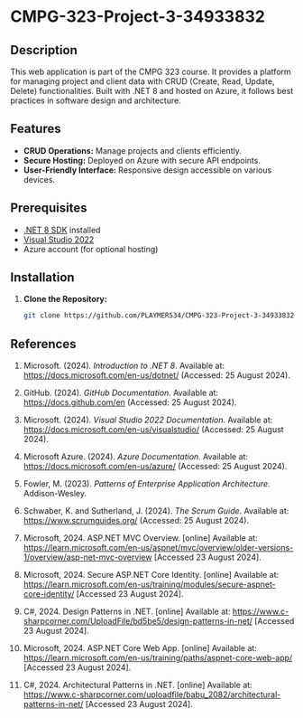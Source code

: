 # CMPG-323-Project-3-34933832
## Description
This web application is part of the CMPG 323 course. It provides a platform for managing project and client data with CRUD (Create, Read, Update, Delete) functionalities. Built with .NET 8 and hosted on Azure, it follows best practices in software design and architecture.
## Features
- **CRUD Operations:** Manage projects and clients efficiently.
- **Secure Hosting:** Deployed on Azure with secure API endpoints.
- **User-Friendly Interface:** Responsive design accessible on various devices.
## Prerequisites
- [.NET 8 SDK](https://dotnet.microsoft.com/download) installed
- [Visual Studio 2022](https://visualstudio.microsoft.com/) 
- Azure account (for optional hosting)
## Installation
1. **Clone the Repository:**
   ```bash
   git clone https://github.com/PLAYMER534/CMPG-323-Project-3-34933832.git


## References

1. Microsoft. (2024). *Introduction to .NET 8*. Available at: https://docs.microsoft.com/en-us/dotnet/ (Accessed: 25 August 2024).

2. GitHub. (2024). *GitHub Documentation*. Available at: https://docs.github.com/en (Accessed: 25 August 2024).

3. Microsoft. (2024). *Visual Studio 2022 Documentation*. Available at: https://docs.microsoft.com/en-us/visualstudio/ (Accessed: 25 August 2024).

4. Microsoft Azure. (2024). *Azure Documentation*. Available at: https://docs.microsoft.com/en-us/azure/ (Accessed: 25 August 2024).

5. Fowler, M. (2023). *Patterns of Enterprise Application Architecture*. Addison-Wesley.

6. Schwaber, K. and Sutherland, J. (2024). *The Scrum Guide*. Available at: https://www.scrumguides.org/ (Accessed: 25 August 2024).

7. Microsoft, 2024. ASP.NET MVC Overview. [online] Available at: https://learn.microsoft.com/en-us/aspnet/mvc/overview/older-versions-1/overview/asp-net-mvc-overview [Accessed 23 August 2024].

8. Microsoft, 2024. Secure ASP.NET Core Identity. [online] Available at: https://learn.microsoft.com/en-us/training/modules/secure-aspnet-core-identity/ [Accessed 23 August 2024].

9. C#, 2024. Design Patterns in .NET. [online] Available at: https://www.c-sharpcorner.com/UploadFile/bd5be5/design-patterns-in-net/ [Accessed 23 August 2024].

10. Microsoft, 2024. ASP.NET Core Web App. [online] Available at: https://learn.microsoft.com/en-us/training/paths/aspnet-core-web-app/ [Accessed 23 August 2024].

11. C#, 2024. Architectural Patterns in .NET. [online] Available at: https://www.c-sharpcorner.com/uploadfile/babu_2082/architectural-patterns-in-net/ [Accessed 23 August 2024].
